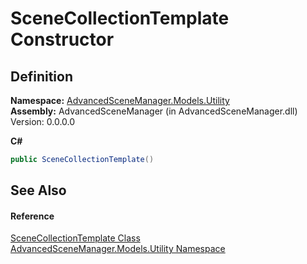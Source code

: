 # SceneCollectionTemplate Constructor




## Definition
**Namespace:** <a href="N_AdvancedSceneManager_Models_Utility.md">AdvancedSceneManager.Models.Utility</a>  
**Assembly:** AdvancedSceneManager (in AdvancedSceneManager.dll) Version: 0.0.0.0

**C#**
``` C#
public SceneCollectionTemplate()
```



## See Also


#### Reference
<a href="T_AdvancedSceneManager_Models_Utility_SceneCollectionTemplate.md">SceneCollectionTemplate Class</a>  
<a href="N_AdvancedSceneManager_Models_Utility.md">AdvancedSceneManager.Models.Utility Namespace</a>  
